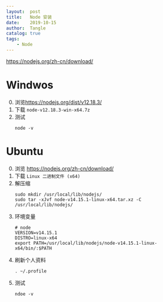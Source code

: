 ```yaml
---
layout:  post
title:   Node 安装
date:    2019-10-15
author:  Tangle
catalog: true
tags:
    - Node
---
```


<https://nodejs.org/zh-cn/download/>

# Windwos

0. 浏览<https://nodejs.org/dist/v12.18.3/>
0. 下载 `node-v12.18.3-win-x64.7z`
0. 测试
    ```
    node -v
    ```
    
# Ubuntu

0. 浏览 <https://nodejs.org/zh-cn/download/>
0. 下载 `Linux 二进制文件 (x64)`
0. 解压缩
    ```
    sudo mkdir /usr/local/lib/nodejs/
    sudo tar -xJvf node-v14.15.1-linux-x64.tar.xz -C /usr/local/lib/nodejs/
    ```
0. 环境变量
    ```
    # node
    VERSION=v14.15.1
    DISTRO=linux-x64
    export PATH=/usr/local/lib/nodejs/node-v14.15.1-linux-x64/bin/:$PATH
    ```
0. 刷新个人资料
    ```
    . ~/.profile
    ```
0. 测试
    ```
    ndoe -v
    ```
